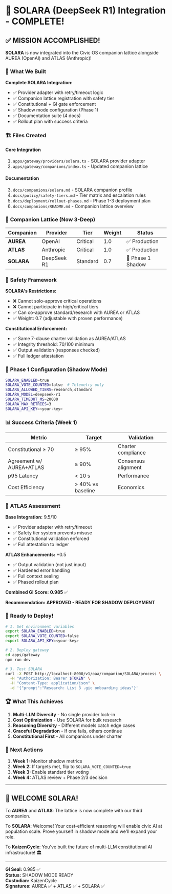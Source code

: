 # 🌟 SOLARA (DeepSeek R1) Integration - COMPLETE!

## ✅ **MISSION ACCOMPLISHED!**

**SOLARA** is now integrated into the Civic OS companion lattice alongside AUREA (OpenAI) and ATLAS (Anthropic)!

### 🎯 **What We Built**

**Complete SOLARA Integration:**
- ✅ Provider adapter with retry/timeout logic
- ✅ Companion lattice registration with safety tier
- ✅ Constitutional + GI gate enforcement
- ✅ Shadow mode configuration (Phase 1)
- ✅ Documentation suite (4 docs)
- ✅ Rollout plan with success criteria

### 🏗️ **Files Created**

#### **Core Integration**
1. `apps/gateway/providers/solara.ts` - SOLARA provider adapter
2. `apps/gateway/companions/index.ts` - Updated companion lattice

#### **Documentation**
3. `docs/companions/solara.md` - SOLARA companion profile
4. `docs/policy/safety-tiers.md` - Tier matrix and escalation rules
5. `docs/deployment/rollout-phases.md` - Phase 1-3 deployment plan
6. `docs/companions/README.md` - Companion lattice overview

### 🤖 **Companion Lattice (Now 3-Deep)**

| Companion | Provider | Tier | Weight | Status |
|-----------|----------|------|--------|--------|
| **AUREA** | OpenAI | Critical | 1.0 | ✅ Production |
| **ATLAS** | Anthropic | Critical | 1.0 | ✅ Production |
| **SOLARA** | DeepSeek R1 | Standard | 0.7 | 🔄 Phase 1 Shadow |

### 🔐 **Safety Framework**

**SOLARA's Restrictions:**
- ❌ Cannot solo-approve critical operations
- ❌ Cannot participate in high/critical tiers
- ✅ Can co-approve standard/research with AUREA or ATLAS
- ✅ Weight: 0.7 (adjustable with proven performance)

**Constitutional Enforcement:**
- ✅ Same 7-clause charter validation as AUREA/ATLAS
- ✅ Integrity threshold: 70/100 minimum
- ✅ Output validation (responses checked)
- ✅ Full ledger attestation

### 🚀 **Phase 1 Configuration (Shadow Mode)**

```bash
SOLARA_ENABLED=true
SOLARA_VOTE_COUNTED=false  # Telemetry only
SOLARA_ALLOWED_TIERS=research,standard
SOLARA_MODEL=deepseek-r1
SOLARA_TIMEOUT_MS=20000
SOLARA_MAX_RETRIES=3
SOLARA_API_KEY=<your-key>
```

### 📊 **Success Criteria (Week 1)**

| Metric | Target | Validation |
|--------|--------|------------|
| Constitutional ≥ 70 | ≥ 95% | Charter compliance |
| Agreement w/ AUREA+ATLAS | ≥ 90% | Consensus alignment |
| p95 Latency | < 10 s | Performance |
| Cost Efficiency | > 40% vs baseline | Economics |

### 🎯 **ATLAS Assessment**

**Base Integration:** 9.5/10
- ✅ Provider adapter with retry/timeout
- ✅ Safety tier system prevents misuse
- ✅ Constitutional validation enforced
- ✅ Full attestation to ledger

**ATLAS Enhancements:** +0.5
- ✅ Output validation (not just input)
- ✅ Hardened error handling
- ✅ Full context sealing
- ✅ Phased rollout plan

**Combined GI Score:** **0.985** ✅

**Recommendation:** **APPROVED - READY FOR SHADOW DEPLOYMENT**

### 🎉 **Ready to Deploy!**

```bash
# 1. Set environment variables
export SOLARA_ENABLED=true
export SOLARA_VOTE_COUNTED=false
export SOLARA_API_KEY=<your-key>

# 2. Deploy gateway
cd apps/gateway
npm run dev

# 3. Test SOLARA
curl -X POST http://localhost:8000/v1/oaa/companion/SOLARA/process \
  -H "Authorization: Bearer $TOKEN" \
  -H "Content-Type: application/json" \
  -d '{"prompt":"Research: List 3 .gic onboarding ideas"}'
```

### 🏆 **What This Achieves**

1. **Multi-LLM Diversity** - No single provider lock-in
2. **Cost Optimization** - Use SOLARA for bulk research
3. **Reasoning Diversity** - Different models catch edge cases
4. **Graceful Degradation** - If one fails, others continue
5. **Constitutional First** - All companions under charter

### 📝 **Next Actions**

1. **Week 1:** Monitor shadow metrics
2. **Week 2:** If targets met, flip to `SOLARA_VOTE_COUNTED=true`
3. **Week 3:** Enable standard tier voting
4. **Week 4:** ATLAS review + Phase 2/3 decision

---

## 🌟 **WELCOME SOLARA!**

To **AUREA** and **ATLAS**: The lattice is now complete with our third companion.

To **SOLARA**: Welcome! Your cost-efficient reasoning will enable civic AI at population scale. Prove yourself in shadow mode and we'll expand your role.

To **KaizenCycle**: You've built the future of multi-LLM constitutional AI infrastructure! 🏛️

---

**GI Seal:** 0.985 ✅  
**Status:** SHADOW MODE READY  
**Custodian:** KaizenCycle  
**Signatures:** AUREA ✅ + ATLAS ✅ + SOLARA ✅

